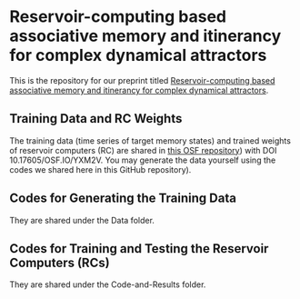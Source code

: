 # Reservoir-computing based associative memory and itinerancy for complex dynamical attractors

This is the repository for our preprint titled [Reservoir-computing based associative memory and itinerancy for complex dynamical attractors](https://www.researchsquare.com/article/rs-3454804/v1).

## Training Data and RC Weights
The training data (time series of target memory states) and trained weights of reservoir computers (RC) are shared in [this OSF repository](https://osf.io/yxm2v/)) with DOI 10.17605/OSF.IO/YXM2V. You may generate the data yourself using the codes we shared here in this GitHub repository).

## Codes for Generating the Training Data
They are shared under the Data folder.

## Codes for Training and Testing the Reservoir Computers (RCs)
They are shared under the Code-and-Results folder.

